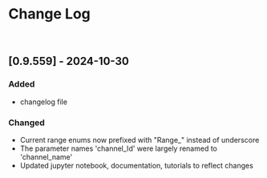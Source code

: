 # Change Log
<br/>

## [0.9.559] - 2024-10-30

### Added
- changelog file

### Changed
- Current range enums now prefixed with "Range_" instead of underscore
- The parameter names 'channel_Id' were largely renamed to 'channel_name'
- Updated jupyter notebook, documentation, tutorials to reflect changes
